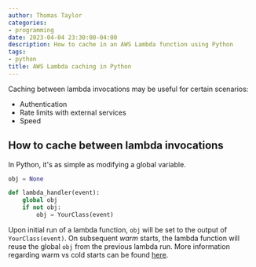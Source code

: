 ```yaml
---
author: Thomas Taylor
categories:
- programming
date: 2023-04-04 23:30:00-04:00
description: How to cache in an AWS Lambda function using Python
tags:
- python
title: AWS Lambda caching in Python
---
```


Caching between lambda invocations may be useful for certain scenarios:
- Authentication
- Rate limits with external services
- Speed

## How to cache between lambda invocations

In Python, it's as simple as modifying a global variable.

```python
obj = None

def lambda_handler(event):
    global obj
    if not obj:
        obj = YourClass(event)
```

Upon initial run of a lambda function, `obj` will be set to the output of `YourClass(event)`. On subsequent _warm_ starts, the lambda function will reuse the global `obj` from the previous lambda run. More information regarding warm vs cold starts can be found [here](https://aws.amazon.com/blogs/compute/container-reuse-in-lambda/).